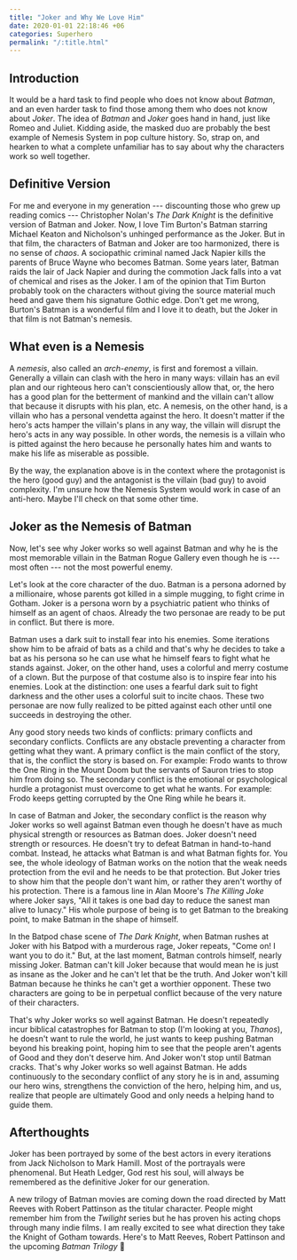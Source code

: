 ```yaml
---
title: "Joker and Why We Love Him"
date: 2020-01-01 22:18:46 +06
categories: Superhero
permalink: "/:title.html"
---
```


## Introduction

It would be a hard task to find people who does not know about *Batman*, and an
even harder task to find those among them who does not know about *Joker*. The
idea of *Batman* and *Joker* goes hand in hand, just like Romeo and Juliet.
Kidding aside, the masked duo are probably the best example of Nemesis System in
pop culture history. So, strap on, and hearken to what a complete unfamiliar has
to say about why the characters work so well together.

## Definitive Version

For me and everyone in my generation --- discounting those who grew up reading
comics --- Christopher Nolan's *The Dark Knight* is the definitive version of
Batman and Joker. Now, I love Tim Burton's Batman starring Michael Keaton and
Nicholson's unhinged performance as the Joker. But in that film, the characters
of Batman and Joker are too harmonized, there is no sense of *chaos*. A
sociopathic criminal named Jack Napier kills the parents of Bruce Wayne who
becomes Batman. Some years later, Batman raids the lair of Jack Napier and
during the commotion Jack falls into a vat of chemical and rises as the Joker.
I am of the opinion that Tim Burton probably took on the characters without
giving the source material much heed and gave them his signature Gothic edge.
Don't get me wrong, Burton's Batman is a wonderful film and I love it to death,
but the Joker in that film is not Batman's nemesis.

## What even is a Nemesis

A *nemesis*, also called an *arch-enemy*, is first and foremost a villain.
Generally a villain can clash with the hero in many ways: villain has an evil
plan and our righteous hero can't conscientiously allow that, or, the hero has a
good plan for the betterment of mankind and the villain can't allow that because
it disrupts with his plan, etc. A nemesis, on the other hand, is a villain who
has a personal vendetta against the hero. It doesn't matter if the hero's acts
hamper the villain's plans in any way, the villain will disrupt the hero's acts
in any way possible. In other words, the nemesis is a villain who is pitted
against the hero because he personally hates him and wants to make his life as
miserable as possible.

By the way, the explanation above is in the context where the protagonist is the
hero (good guy) and the antagonist is the villain (bad guy) to avoid complexity.
I'm unsure how the Nemesis System would work in case of an anti-hero. Maybe I'll
check on that some other time.

## Joker as the Nemesis of Batman

Now, let's see why Joker works so well against Batman and why he is the most
memorable villain in the Batman Rogue Gallery even though he is --- most often
--- not the most powerful enemy.

Let's look at the core character of the duo. Batman is a persona adorned by a
millionaire, whose parents got killed in a simple mugging, to fight crime in
Gotham. Joker is a persona worn by a psychiatric patient who thinks of himself
as an agent of chaos. Already the two personae are ready to be put in conflict.
But there is more.

Batman uses a dark suit to install fear into his enemies. Some iterations show
him to be afraid of bats as a child and that's why he decides to take a bat as
his persona so he can use what he himself fears to fight what he stands against.
Joker, on the other hand, uses a colorful and merry costume of a clown. But the
purpose of that costume also is to inspire fear into his enemies. Look at the
distinction: one uses a fearful dark suit to fight darkness and the other uses a
colorful suit to incite chaos. These two personae are now fully realized to be
pitted against each other until one succeeds in destroying the other.

Any good story needs two kinds of conflicts: primary conflicts and secondary
conflicts. Conflicts are any obstacle preventing a character from getting what
they want. A primary conflict is the main conflict of the story, that is, the
conflict the story is based on. For example: Frodo wants to throw the One Ring
in the Mount Doom but the servants of Sauron tries to stop him from doing so.
The secondary conflict is the emotional or psychological hurdle a protagonist
must overcome to get what he wants. For example: Frodo keeps getting corrupted
by the One Ring while he bears it.

In case of Batman and Joker, the secondary conflict is the reason why Joker
works so well against Batman even though he doesn't have as much physical
strength or resources as Batman does. Joker doesn't need strength or resources.
He doesn't try to defeat Batman in hand-to-hand combat. Instead, he attacks what
Batman is and what Batman fights for. You see, the whole ideology of Batman
works on the notion that the weak needs protection from the evil and he needs to
be that protection. But Joker tries to show him that the people don't want him,
or rather they aren't worthy of his protection. There is a famous line in Alan
Moore's *The Killing Joke* where Joker says, "All it takes is one bad day to
reduce the sanest man alive to lunacy." His whole purpose of being is to get
Batman to the breaking point, to make Batman in the shape of himself.

In the Batpod chase scene of *The Dark Knight*, when Batman rushes at Joker with
his Batpod with a murderous rage, Joker repeats, "Come on! I want you to do it."
But, at the last moment, Batman controls himself, nearly missing Joker. Batman
can't kill Joker because that would mean he is just as insane as the Joker and
he can't let that be the truth. And Joker won't kill Batman because he thinks he
can't get a worthier opponent. These two characters are going to be in perpetual
conflict because of the very nature of their characters.

That's why Joker works so well against Batman. He doesn't repeatedly incur
biblical catastrophes for Batman to stop (I'm looking at you, *Thanos*), he
doesn't want to rule the world, he just wants to keep pushing Batman beyond his
breaking point, hoping him to see that the people aren't agents of Good and they
don't deserve him. And Joker won't stop until Batman cracks. That's why Joker
works so well against Batman. He adds continuously to the secondary conflict of
any story he is in and, assuming our hero wins, strengthens the conviction of
the hero, helping him, and us, realize that people are ultimately Good and only
needs a helping hand to guide them.

## Afterthoughts

Joker has been portrayed by some of the best actors in every iterations from
Jack Nicholson to Mark Hamill. Most of the portrayals were phenomenal. But Heath
Ledger, God rest his soul, will always be remembered as the definitive Joker for
our generation.

A new trilogy of Batman movies are coming down the road directed by Matt Reeves
with Robert Pattinson as the titular character. People might remember him from
the *Twilight* series but he has proven his acting chops through many indie
films. I am really excited to see what direction they take the Knight of Gotham
towards. Here's to Matt Reeves, Robert Pattinson and the upcoming *Batman
Trilogy* 🍻
